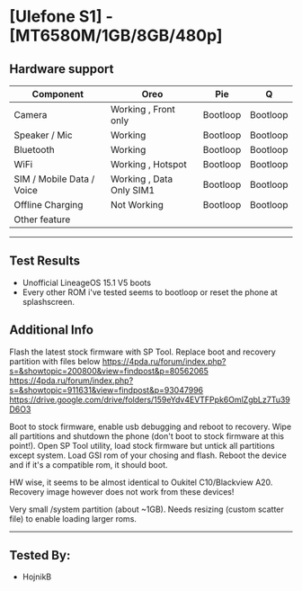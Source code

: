 # [Ulefone S1] - [MT6580M/1GB/8GB/480p]
## Hardware support

| Component                 | Oreo                      | Pie                       | Q                         |
|---------------------------|---------------------------|---------------------------|---------------------------|
| Camera                    | Working , Front only      | Bootloop                  | Bootloop                  |
| Speaker / Mic             | Working                   | Bootloop                  | Bootloop                  |
| Bluetooth                 | Working                   | Bootloop                  | Bootloop                  |
| WiFi                      | Working , Hotspot         | Bootloop                  | Bootloop                  |
| SIM / Mobile Data / Voice | Working , Data Only SIM1  | Bootloop                  | Bootloop                  |
| Offline Charging          | Not Working               | Bootloop                  | Bootloop                  |
| Other feature             |                           |                           |                           |
---

## Test Results 
  *  Unofficial LineageOS 15.1 V5 boots
  *  Every other ROM i've tested seems to bootloop or reset the phone at splashscreen.

## Additional Info

Flash the latest stock firmware with SP Tool. Replace boot and recovery partition with files below 
https://4pda.ru/forum/index.php?s=&showtopic=200800&view=findpost&p=80562065 
https://4pda.ru/forum/index.php?s=&showtopic=911631&view=findpost&p=93047996
https://drive.google.com/drive/folders/159eYdv4EVTFPpk6OmlZgbLz7Tu39D6O3

Boot to stock firmware, enable usb debugging and reboot to recovery. Wipe all partitions and shutdown the phone (don't boot to stock firmware at this point!).
Open SP Tool utility, load stock firmware but untick all partitions except system. Load GSI rom of your chosing and flash.
Reboot the device and if it's a compatible rom, it should boot.

HW wise, it seems to be almost identical to Oukitel C10/Blackview A20. Recovery image however does not work from these devices! 

Very small /system partition (about ~1GB). Needs resizing (custom scatter file) to enable loading larger roms.
    
 ***
 ## Tested By:
* HojnikB
